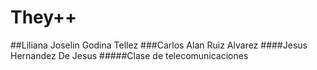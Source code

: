 # They++
##Liliana Joselin Godina Tellez
###Carlos Alan Ruiz Alvarez 
####Jesus Hernandez De Jesus
#####Clase de telecomunicaciones 
